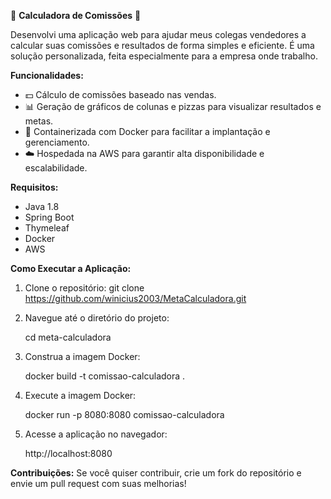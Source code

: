 
🚀 **Calculadora de Comissões** 🚀

Desenvolvi uma aplicação web para ajudar meus colegas vendedores a calcular suas comissões e resultados de forma simples e eficiente. É uma solução personalizada, feita especialmente para a empresa onde trabalho.

**Funcionalidades:**
- 💵 Cálculo de comissões baseado nas vendas.
- 📊 Geração de gráficos de colunas e pizzas para visualizar resultados e metas.
- 🐳 Containerizada com Docker para facilitar a implantação e gerenciamento.
- ☁️ Hospedada na AWS para garantir alta disponibilidade e escalabilidade.

**Requisitos:**
- Java 1.8
- Spring Boot
- Thymeleaf
- Docker
- AWS

**Como Executar a Aplicação:**

1. Clone o repositório:
   git clone https://github.com/winicius2003/MetaCalculadora.git

2. Navegue até o diretório do projeto:

   cd meta-calculadora

3. Construa a imagem Docker:

   docker build -t comissao-calculadora .

4. Execute a imagem Docker:

   docker run -p 8080:8080 comissao-calculadora

5. Acesse a aplicação no navegador:

   http://localhost:8080
 

**Contribuições:** Se você quiser contribuir, crie um fork do repositório e envie um pull request com suas melhorias!

